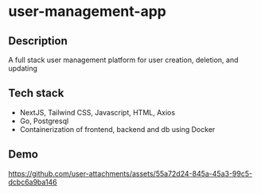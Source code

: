 # user-management-app

## Description
A full stack user management platform for user creation, deletion, and updating

## Tech stack
- NextJS, Tailwind CSS, Javascript, HTML, Axios
- Go, Postgresql
- Containerization of frontend, backend and db using Docker

## Demo

https://github.com/user-attachments/assets/55a72d24-845a-45a3-99c5-dcbc6a9ba146

